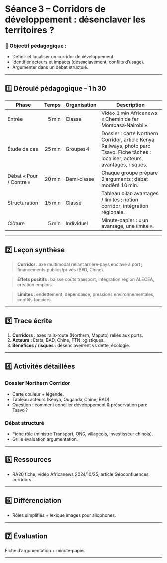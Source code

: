 # Séance 3 – Corridors de développement : désenclaver les territoires ?

### 🎯 Objectif pédagogique :

- Définir et localiser un corridor de développement.
- Identifier acteurs et impacts (désenclavement, conflits d’usage).
- Argumenter dans un débat structuré.

---

## 1️⃣ Déroulé pédagogique – 1 h 30

| Phase                   |  Temps | Organisation | Description                                                                                                                         |
| ----------------------- | -----: | ------------ | ----------------------------------------------------------------------------------------------------------------------------------- |
| Entrée                  |  5 min | Classe       | Vidéo 1 min Africanews « Chemin de fer Mombasa‑Nairobi ».                                                                           |
| Étude de cas            | 25 min | Groupes 4    | Dossier : carte Northern Corridor, article Kenya Railways, photo parc Tsavo. Fiche tâches : localiser, acteurs, avantages, risques. |
| Débat « Pour / Contre » | 20 min | Demi‑classe  | Chaque groupe prépare 2 arguments ; débat modéré 10 min.                                                                            |
| Structuration           | 15 min | Classe       | Tableau bilan avantages / limites ; notion corridor, intégration régionale.                                                         |
| Clôture                 |  5 min | Individuel   | Minute‑papier : « un avantage, une limite ».                                                                                        |

---

## 2️⃣ Leçon synthèse

> **Corridor** : axe multimodal reliant arrière‑pays enclavé à port ; financements publics/privés (BAD, Chine).

> **Effets positifs** : baisse coûts transport, intégration région ALECEA, création emplois.

> **Limites** : endettement, dépendance, pressions environnementales, conflits fonciers.

---

## 3️⃣ Trace écrite

1. **Corridors** : axes rails‑route (Northern, Maputo) reliés aux ports.
2. **Acteurs** : États, BAD, Chine, FTN logistiques.
3. **Bénéfices / risques** : désenclavement vs dette, écologie.

---

## 4️⃣ Activités détaillées

### Dossier Northern Corridor

- Carte couleur + légende.
- Tableau acteurs (Kenya, Ouganda, Chine, BAD).
- Question : comment concilier développement & préservation parc Tsavo ?

### Débat structuré

- Fiche rôle (ministre Transport, ONG, villageois, investisseur chinois).
- Grille évaluation argumentation.

---

## 5️⃣ Ressources

- RA20 fiche, vidéo Africanews 2024/10/25, article Géoconfluences corridors.

---

## 6️⃣ Différenciation

- Rôles simplifiés + lexique images pour allophones.

---

## 7️⃣ Évaluation

Fiche d’argumentation + minute‑papier.

---
